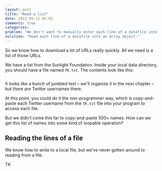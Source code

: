 ```yaml
---
layout: post
title: "Read a list"
date: 2012-09-12 05:02
comments: true
categories: 
problem: "We don't want to manually enter each line of a datafile into our program."
solution: "Read each line of a datafile into an Array object."
---
```


So we know how to download a lot of URLs really quickly. All we need is a list of those URLs.

We have a list from the Sunlight Foundation. Inside your local data directory, you should have a file named `TK.txt`. The contents look like this:

```

```

It looks like a bunch of jumbled text &ndash; we'll organize it in the next chapter &ndash; but there *are* Twitter usernames there.

At this point, you could do it the non-programmer way, which is copy-and-paste each Twitter username from the `TK.txt` file into your program to access each file.

But we didn't come this far to copy-and-paste 500+ names. How can we get this list of names into some kind of loopable operation?


## Reading the lines of a file
We know how to *write* to a local file, but we've never gotten around to reading from a file.

TK






